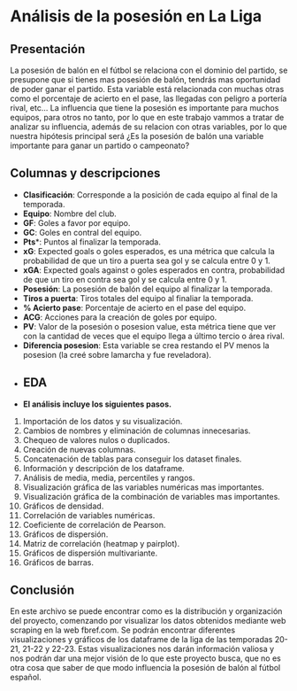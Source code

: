 # Análisis de la posesión en La Liga
## Presentación
La posesión de balón en el fútbol se relaciona con el dominio del partido, se presupone que si tienes mas posesión de balón, tendrás mas oportunidad de poder ganar el partido. Esta variable está relacionada con muchas otras como el porcentaje de acierto en el pase, las llegadas con peligro a portería rival, etc... La influencia que tiene la posesión es importante para muchos equipos, para otros no tanto, por lo que en este trabajo vammos a tratar de analizar su influencia, además de su relacion con otras variables, por lo que nuestra hipótesis principal será ¿Es la posesión de balón una variable  importante para ganar un partido o campeonato?
## Columnas y descripciones
* **Clasificación**: Corresponde a la posición de cada equipo al final de la temporada.
* **Equipo**: Nombre del club.
* **GF**: Goles a favor por equipo.
* **GC**: Goles en contral del equipo.
* **Pts***: Puntos al finalizar la temporada.
* **xG**: Expected goals o goles esperados, es una métrica que calcula la probabilidad de que un tiro a puerta sea gol y se calcula entre 0 y 1.
* **xGA**: Expected goals against o goles esperados en contra, probabilidad de que un tiro en contra sea gol y se calcula entre 0 y 1.
* **Posesión**: La posesión de balón del equipo al finalizar la temporada.
* **Tiros a puerta**: Tiros totales del equipo al finaliar la temporada.
* **% Acierto pase**: Porcentaje de acierto en el pase del equipo.
* **ACG**: Acciones para la creación de goles por equipo.
* **PV**: Valor de la posesión o posesion value, esta métrica tiene que ver con la cantidad de veces que el equipo llega a último tercio o área rival.
* **Diferencia posesion**: Esta variable se crea restando el PV menos la posesion (la creé sobre lamarcha y fue reveladora).
* ## EDA
* **El análisis incluye los siguientes pasos.**

 1. Importación de los datos y su visualización.
 2. Cambios de nombres y eliminación de columnas innecesarias.
 3. Chequeo de valores nulos o duplicados.
 4. Creación de nuevas columnas.
 5. Concatenación de tablas para conseguir los dataset finales.
 7. Información y descripción de los dataframe.
 8. Análisis de media, media, percentiles y rangos.
 9. Visualización gráfica de las variables numéricas mas importantes.
 10. Visualización gráfica de la combinación de variables mas importantes.
 11. Gráficos de densidad.
 12. Correlación de variables numéricas.
 13. Coeficiente de correlación de Pearson.
 14. Gráficos de dispersión.
 15. Matriz de correlación (heatmap y pairplot).
 16. Gráficos de dispersión multivariante.
 17. Gráficos de barras.
## Conclusión
En este archivo se puede encontrar como es la distribución y organización del proyecto, comenzando por visualizar los datos obtenidos mediante web scraping en la web fbref.com. Se podrán encontrar diferentes visualizaciones y gráficos de los dataframe de la liga de las temporadas 20-21, 21-22 y 22-23. Estas visualizaciones nos darán información valiosa y nos podrán dar una mejor visión de lo que este proyecto busca, que no es otra cosa que saber de que modo influencia la posesión de balón al fútbol español.
